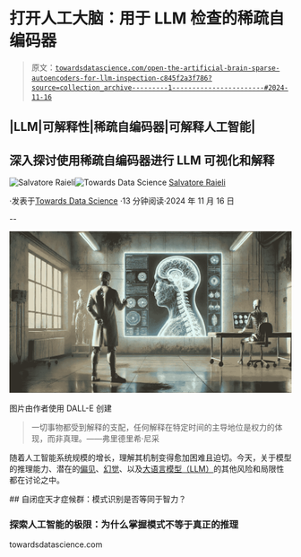 # 打开人工大脑：用于 LLM 检查的稀疏自编码器

> 原文：[`towardsdatascience.com/open-the-artificial-brain-sparse-autoencoders-for-llm-inspection-c845f2a3f786?source=collection_archive---------1-----------------------#2024-11-16`](https://towardsdatascience.com/open-the-artificial-brain-sparse-autoencoders-for-llm-inspection-c845f2a3f786?source=collection_archive---------1-----------------------#2024-11-16)

## |LLM|可解释性|稀疏自编码器|可解释人工智能|

## 深入探讨使用稀疏自编码器进行 LLM 可视化和解释

[](https://salvatore-raieli.medium.com/?source=post_page---byline--c845f2a3f786--------------------------------)![Salvatore Raieli](https://salvatore-raieli.medium.com/?source=post_page---byline--c845f2a3f786--------------------------------)[](https://towardsdatascience.com/?source=post_page---byline--c845f2a3f786--------------------------------)![Towards Data Science](https://towardsdatascience.com/?source=post_page---byline--c845f2a3f786--------------------------------) [Salvatore Raieli](https://salvatore-raieli.medium.com/?source=post_page---byline--c845f2a3f786--------------------------------)

·发表于[Towards Data Science](https://towardsdatascience.com/?source=post_page---byline--c845f2a3f786--------------------------------) ·13 分钟阅读·2024 年 11 月 16 日

--

![](img/8494426b37e6442ec55a5d681fcbba81.png)

图片由作者使用 DALL-E 创建

> 一切事物都受到解释的支配，任何解释在特定时间的主导地位是权力的体现，而非真理。——弗里德里希·尼采

随着人工智能系统规模的增长，理解其机制变得愈加困难且迫切。今天，关于模型的推理能力、潜在的[偏见](https://arxiv.org/abs/2309.00770)、[幻觉](https://github.com/SalvatoreRa/tutorial/blob/main/artificial%20intelligence/FAQ.md#:~:text=What%20does%20it%20mean%20LLM%27s%20hallucination%3F)、以及[大语言模型（LLM）](https://github.com/SalvatoreRa/tutorial/blob/main/artificial%20intelligence/FAQ.md#:~:text=Large%20Language%20Models,-What%20is%20a)的其他风险和局限性都在讨论之中。

[](/the-savant-syndrome-is-pattern-recognition-equivalent-to-intelligence-242aab928152?source=post_page-----c845f2a3f786--------------------------------) ## 自闭症天才症候群：模式识别是否等同于智力？

### 探索人工智能的极限：为什么掌握模式不等于真正的推理

towardsdatascience.com
